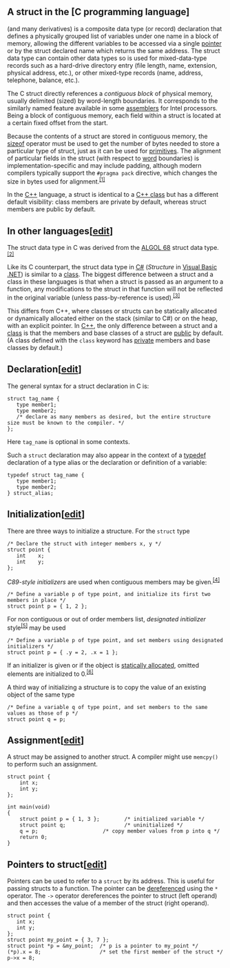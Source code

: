 ## A **struct** in the [C programming language]
(and many derivatives) is a composite data type (or record)  declaration that defines a physically grouped list of variables under one name in a block of memory, allowing the different variables to be accessed via a single [pointer](https://en.wikipedia.org/wiki/Pointer_(computer_programming) "Pointer (computer programming)") or by the struct declared name which returns the same address. The struct data type can contain other data types so is used for mixed-data-type records such as a hard-drive directory entry (file length, name, extension, physical address, etc.), or other mixed-type records (name, address, telephone, balance, etc.).

The C struct directly references a _contiguous block_ of physical memory, usually delimited (sized) by word-length boundaries. It corresponds to the similarly named feature available in some [assemblers](https://en.wikipedia.org/wiki/Assembly_language "Assembly language") for Intel processors. Being a block of contiguous memory, each field within a struct is located at a certain fixed offset from the start.

Because the contents of a struct are stored in contiguous memory, the [sizeof](https://en.wikipedia.org/wiki/Sizeof "Sizeof") operator must be used to get the number of bytes needed to store a particular type of struct, just as it can be used for [primitives](https://en.wikipedia.org/wiki/Primitive_data_type "Primitive data type"). The alignment of particular fields in the struct (with respect to [word](https://en.wikipedia.org/wiki/Word_(computer_architecture) "Word (computer architecture)") boundaries) is implementation-specific and may include padding, although modern compilers typically support the `#pragma pack` directive, which changes the size in bytes used for alignment.<sup id="cite_ref-1" class="reference"><a href="https://en.wikipedia.org/wiki/Struct_(C_programming_language)#cite_note-1">[1]</a></sup>

In the [C++](https://en.wikipedia.org/wiki/C%2B%2B "C++") language, a struct is identical to a [C++ class](https://en.wikipedia.org/wiki/C%2B%2B_classes "C++ classes") but has a different default visibility: class members are private by default, whereas struct members are public by default.

## In other languages\[[edit](https://en.wikipedia.org/w/index.php?title=Struct_(C_programming_language)&action=edit&section=1 "Edit section: In other languages")\]

The struct data type in C was derived from the [ALGOL 68](https://en.wikipedia.org/wiki/ALGOL_68 "ALGOL 68") struct data type.<sup id="cite_ref-sigplan_2-0" class="reference"><a href="https://en.wikipedia.org/wiki/Struct_(C_programming_language)#cite_note-sigplan-2">[2]</a></sup>

Like its C counterpart, the struct data type in [C#](https://en.wikipedia.org/wiki/C_Sharp_(programming_language) "C Sharp (programming language)") (_Structure_ in [Visual Basic .NET](https://en.wikipedia.org/wiki/Visual_Basic_.NET "Visual Basic .NET")) is similar to a [class](https://en.wikipedia.org/wiki/Class_(computer_programming) "Class (computer programming)"). The biggest difference between a struct and a class in these languages is that when a struct is passed as an argument to a function, any modifications to the struct in that function will not be reflected in the original variable (unless pass-by-reference is used).<sup id="cite_ref-3" class="reference"><a href="https://en.wikipedia.org/wiki/Struct_(C_programming_language)#cite_note-3">[3]</a></sup>

This differs from C++, where classes or structs can be statically allocated or dynamically allocated either on the stack (similar to C#) or on the heap, with an explicit pointer. In [C++](https://en.wikipedia.org/wiki/C%2B%2B "C++"), the only difference between a struct and a [class](https://en.wikipedia.org/wiki/C%2B%2B_classes "C++ classes") is that the members and base classes of a struct are [public](https://en.wikipedia.org/wiki/Access_modifiers "Access modifiers") by default. (A class defined with the `class` keyword has [private](https://en.wikipedia.org/wiki/Access_modifiers "Access modifiers") members and base classes by default.)

## Declaration\[[edit](https://en.wikipedia.org/w/index.php?title=Struct_(C_programming_language)&action=edit&section=2 "Edit section: Declaration")\]

The general syntax for a struct declaration in C is:

```
struct tag_name {
   type member1;
   type member2;
   /* declare as many members as desired, but the entire structure size must be known to the compiler. */
};

```

Here `tag_name` is optional in some contexts.

Such a `struct` declaration may also appear in the context of a [typedef](https://en.wikipedia.org/wiki/Typedef "Typedef") declaration of a type alias or the declaration or definition of a variable:

```
typedef struct tag_name {
   type member1;
   type member2;
} struct_alias;

```

## Initialization\[[edit](https://en.wikipedia.org/w/index.php?title=Struct_(C_programming_language)&action=edit&section=3 "Edit section: Initialization")\]

There are three ways to initialize a structure. For the `struct` type

```
/* Declare the struct with integer members x, y */
struct point {
   int    x;
   int    y;
};

```

_C89-style initializers_ are used when contiguous members may be given.<sup id="cite_ref-4" class="reference"><a href="https://en.wikipedia.org/wiki/Struct_(C_programming_language)#cite_note-4">[4]</a></sup>

```
/* Define a variable p of type point, and initialize its first two members in place */
struct point p = { 1, 2 };

```

For non contiguous or out of order members list, _designated initializer_ style<sup id="cite_ref-5" class="reference"><a href="https://en.wikipedia.org/wiki/Struct_(C_programming_language)#cite_note-5">[5]</a></sup> may be used

```
/* Define a variable p of type point, and set members using designated initializers */
struct point p = { .y = 2, .x = 1 };

```

If an initializer is given or if the object is [statically allocated](https://en.wikipedia.org/wiki/Static_memory_allocation "Static memory allocation"), omitted elements are initialized to 0.<sup id="cite_ref-6" class="reference"><a href="https://en.wikipedia.org/wiki/Struct_(C_programming_language)#cite_note-6">[6]</a></sup>

A third way of initializing a structure is to copy the value of an existing object of the same type

```
/* Define a variable q of type point, and set members to the same values as those of p */
struct point q = p;

```

## Assignment\[[edit](https://en.wikipedia.org/w/index.php?title=Struct_(C_programming_language)&action=edit&section=4 "Edit section: Assignment")\]

A struct may be assigned to another struct. A compiler might use `memcpy()` to perform such an assignment.

```
struct point {
    int x;
    int y;
};

int main(void)
{
    struct point p = { 1, 3 };        /* initialized variable */
    struct point q;                   /* uninitialized */
    q = p;                     /* copy member values from p into q */
    return 0;
}

```

## Pointers to struct\[[edit](https://en.wikipedia.org/w/index.php?title=Struct_(C_programming_language)&action=edit&section=5 "Edit section: Pointers to struct")\]

Pointers can be used to refer to a `struct` by its address. This is useful for passing structs to a function. The pointer can be [dereferenced](https://en.wikipedia.org/wiki/Dereference_operator "Dereference operator") using the `*` operator. The `->` operator dereferences the pointer to struct (left operand) and then accesses the value of a member of the struct (right operand).

```
struct point {
   int x;
   int y;
};
struct point my_point = { 3, 7 };
struct point *p = &my_point;  /* p is a pointer to my_point */
(*p).x = 8;                   /* set the first member of the struct */
p->x = 8; 
```
